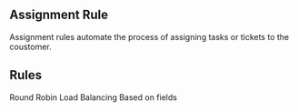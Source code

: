 ## Assignment Rule
Assignment rules automate the process of assigning tasks or tickets to the coustomer.

## Rules
Round Robin
Load Balancing
Based on fields
